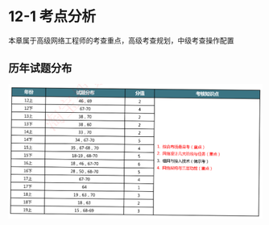 # 12-1 考点分析

本章属于高级网络工程师的考查重点，高级考查规划，中级考查操作配置

## 历年试题分布

![image-20230314211211508](./assets/image-20230314211211508.png)